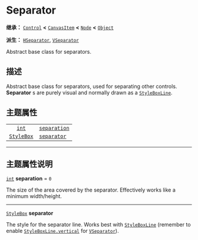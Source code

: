 <!-- ⚠ 请勿编辑本文件 ⚠ -->
<!-- 本文档使用脚本从 WeDot 引擎源码仓库生成。 -->
<!-- 生成脚本：https://github.com/WeDot-Engine/WeDot/tree/4.3/doc/tools/make_md.py； -->
<!-- 原文件：https://github.com/WeDot-Engine/WeDot/tree/4.3/doc/classes/Separator.xml。 -->

<div id="_class_separator"></div>

# Separator

**继承：** [`Control`](class_control.md) **<** [`CanvasItem`](class_canvasitem.md) **<** [`Node`](class_node.md) **<** [`Object`](class_object.md)

**派生：** [`HSeparator`](class_hseparator.md), [`VSeparator`](class_vseparator.md)

Abstract base class for separators.

## 描述

Abstract base class for separators, used for separating other controls. **Separator** s are purely visual and normally drawn as a [`StyleBoxLine`](class_styleboxline.md).

## 主题属性

|||
|:-:|:--|
| [`int`](class_int.md)           | [`separation`](#class_separator_theme_constant_separation) | ``0`` |
| [`StyleBox`](class_stylebox.md) | [`separator`](#class_separator_theme_style_separator)      |       |

<!-- rst-class:: classref-section-separator -->

---

## 主题属性说明

<div id="_class_separator_theme_constant_separation"></div>

[`int`](class_int.md) **separation** = ``0`` <div id="class_separator_theme_constant_separation"></div>

The size of the area covered by the separator. Effectively works like a minimum width/height.

<!-- rst-class:: classref-item-separator -->

---

<div id="_class_separator_theme_style_separator"></div>

[`StyleBox`](class_stylebox.md) **separator** <div id="class_separator_theme_style_separator"></div>

The style for the separator line. Works best with [`StyleBoxLine`](class_styleboxline.md) (remember to enable [`StyleBoxLine.vertical`](#class_styleboxline_property_vertical) for [`VSeparator`](class_vseparator.md)).

[^virtual]: 本方法通常需要用户覆盖才能生效。
[^const]: 本方法无副作用，不会修改该实例的任何成员变量。
[^vararg]: 本方法除了能接受在此处描述的参数外，还能够继续接受任意数量的参数。
[^constructor]: 本方法用于构造某个类型。
[^static]: 调用本方法无需实例，可直接使用类名进行调用。
[^operator]: 本方法描述的是使用本类型作为左操作数的有效运算符。
[^bitfield]: 这个值是由下列位标志构成位掩码的整数。
[^void]: 无返回值。
